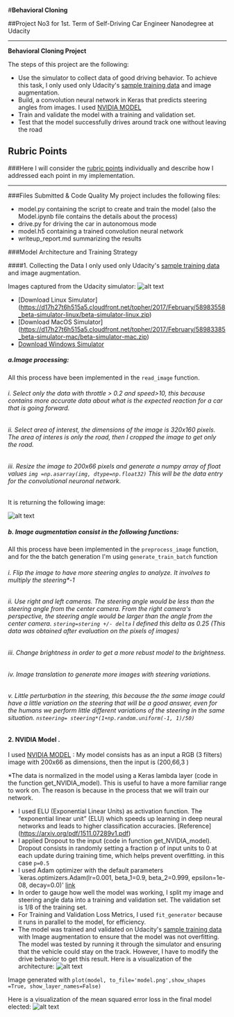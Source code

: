 #**Behavioral Cloning** 

##Project No3 for 1st. Term of Self-Driving Car Engineer Nanodegree at Udacity

---
**Behavioral Cloning Project**

The steps of this project are the following:
* Use the simulator to collect data of good driving behavior. To achieve  this task, I only used only Udacity's [sample training data](https://d17h27t6h515a5.cloudfront.net/topher/2016/December/584f6edd_data/data.zip)  and image augmentation.
* Build, a convolution neural network in Keras that predicts steering angles from images. I used [NVIDIA MODEL](https://devblogs.nvidia.com/parallelforall/deep-learning-self-driving-cars/) 
* Train and validate the model with a training and validation set.
* Test that the model successfully drives around track one without leaving the road

[//]: # (Image References)

[image1]: ./images/Images_captured.JPG "Images"
[image2]: ./images/Image_augmentation.JPG "Area of interest"
[image3]: ./images/model.png "NVIDIA Model"
[image4]: ./images/mean_squared_error_loss.png "mean_squared_error_loss"


## Rubric Points
###Here I will consider the [rubric points](https://review.udacity.com/#!/rubrics/432/view) individually and describe how I addressed each point in my implementation.  

---
###Files Submitted & Code Quality
My project includes the following files:
* model.py containing the script to create and train the model (also the  Model.ipynb file contains the details about the process)
* drive.py for driving the car in autonomous mode
* model.h5 containing a trained convolution neural network 
* writeup_report.md summarizing the results

###Model Architecture and Training Strategy

####1. Collecting the Data
I only used only Udacity's [sample training data](https://d17h27t6h515a5.cloudfront.net/topher/2016/December/584f6edd_data/data.zip)  and image augmentation.


Images captured from the Udacity simulator:
![alt text][image1]

* [Download Linux Simulator] (https://d17h27t6h515a5.cloudfront.net/topher/2017/February/58983558_beta-simulator-linux/beta-simulator-linux.zip)
* [Download MacOS Simulator] (https://d17h27t6h515a5.cloudfront.net/topher/2017/February/58983385_beta-simulator-mac/beta-simulator-mac.zip)
* [Download Windows Simulator](https://d17h27t6h515a5.cloudfront.net/topher/2017/February/58983318_beta-simulator-windows/beta-simulator-windows.zip)


##### a.Image processing:
All this process have been implemented in the `read_image` function.
###### i. Select only the data with throttle > 0.2 and speed>10, this because contains more accurate data about what is the expected reaction for a car that is going forward.
###### ii. Select area of interest, the dimensions of the image is 320x160 pixels. The area of interes is only the road, then I cropped the image to get only the road.
###### iii. Resize the image to 200x66  pixels and generate a numpy array of float values `img =np.asarray(img, dtype=np.float32)` This will be the data entry for the convolutional neuronal network.

It is returning the following image:

![alt text][image2]

##### b. Image augmentation consist in the following functions:
All this process have been implemented in the `preprocess_image` function, and for the the batch generation I'm using `generate_train_batch` function
###### i. Flip the image to have more steering angles to analyze. It involves to multiply the steering*-1
###### ii. Use right and left cameras. The steering angle would be less than the steering angle from the center camera. From the right camera's perspective, the steering angle would be larger than the angle from the center camera. `stering=stering +/- delta` I defined this delta as 0.25 (This data was obtained after evaluation on the pixels of images)
###### iii. Change brightness in order to get a more rebust model to the brightness.
###### iv. Image translation to generate more images with steering variations.
###### v. Little perturbation in the steering, this because the the same image could have a little variation on the steering that will be a good answer, even for the humans we perform little different variations of the steering in the same situation. `nsteering= steering*(1+np.random.uniform(-1, 1)/50)`


#### 2. NVIDIA Model .
I used [NVIDIA MODEL](https://devblogs.nvidia.com/parallelforall/deep-learning-self-driving-cars/)  :
My model consists has as an input a RGB (3 filters) image with 200x66 as dimensions, then the input is (200,66,3 )



*The data is normalized in the model using a Keras lambda layer (code in the function get_NVIDIA_model). This is useful to have a more familiar range to work on. The reason is because in the process that we will train our network.
* I used ELU (Exponential Linear Units)  as activation function. The “exponential linear unit” (ELU) which speeds up learning in
deep neural networks and leads to higher classification accuracies. [Reference] (https://arxiv.org/pdf/1511.07289v1.pdf)
* I applied Dropout to the input (code in function get_NVIDIA_model).  Dropout consists in randomly setting a fraction p of input units to 0 at each update during training time, which helps prevent overfitting. in this case `p=0.5`
* I used Adam optimizer  with the default parameters `keras.optimizers.Adam(lr=0.001, beta_1=0.9, beta_2=0.999, epsilon=1e-08, decay=0.0)' [link ](https://keras.io/optimizers/)
* In order to gauge how well the model was working, I split my image and steering angle data into a training and validation set. The validation set is 1/8 of the training set.
* For Training and Validation Loss Metrics, I used `fit_generator` because it runs in parallel to the model, for efficiency.
* The model was trained and validated on Udacity's [sample training data](https://d17h27t6h515a5.cloudfront.net/topher/2016/December/584f6edd_data/data.zip)  with Image augmentation to ensure that the model was not overfitting. The model was tested by running it through the simulator and ensuring that the vehicle could stay on the track. However, I have to modify the drive behavior to get this result.
Here is a visualization of the architecture:
![alt text][image3]

Image generated with `plot(model, to_file='model.png',show_shapes =True, show_layer_names=False)`

Here is a visualization of the mean squared error loss in the final model elected:
![alt text][image4]

